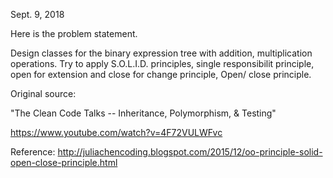 Sept. 9, 2018

Here is the problem statement. 

Design classes for the binary expression tree with addition, multiplication operations. Try to apply S.O.L.I.D. principles, single responsibilit principle, open for extension and close for change principle, Open/ close principle. 

Original source: 

"The Clean Code Talks -- Inheritance, Polymorphism, & Testing"

https://www.youtube.com/watch?v=4F72VULWFvc


Reference: 
http://juliachencoding.blogspot.com/2015/12/oo-principle-solid-open-close-principle.html
